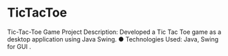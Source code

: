 # TicTacToe
Tic-Tac-Toe Game Project Description: Developed a Tic Tac Toe game as a desktop application using Java Swing. ● Technologies Used: Java, Swing for GUI . 
